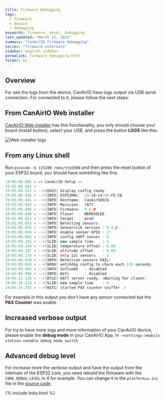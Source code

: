```yaml
---
title: Firmware Debugging
tags:
  - firmware
  - device
  - debugging
keywords: firmware, devel, debugging
last_updated: "March 12, 2021"
summary: "CanAirIO firmware debugging"
series: "firmware internals"
sidebar: english_sidebar
permalink: firmware_debugging.html
folder: en
---
```



## Overview

For see the logs from the device, CanAirIO have logs output via USB serial connection. For connected to it, please follow the next steps:

## From CanAirIO Web installer

[CanAirIO Web installer](https://canair.io/installer) has this functionality, you only should choose your board (install button), select your USB, and press the button **LOGS** like this:

![Web installer logs](/docs/images/web_installer_logs.gif)

## From any Linux shell

Run `picocom -b 115200 /dev/ttyUSB0` and then press the reset button of your ESP32 board, you should have something like this:

```cpp
19:05:08.081 > == CanAirIO Setup ==
19:05:08.083 > 
19:05:08.541 > -->[OGUI] display config ready.
19:05:08.836 > -->[INFO] ESP32MAC:	24:0A:C4:06:F5:C6
19:05:08.841 > -->[INFO] Hostname:	CanAirIO5C6
19:05:08.843 > -->[INFO] Revision:	r877
19:05:08.846 > -->[INFO] Firmware:	0.5.0
19:05:08.848 > -->[INFO] Flavor  :	WEMOSOLED
19:05:08.851 > -->[INFO] Target  :	prod
19:05:08.853 > -->[INFO] Detecting sensors:
19:05:08.856 > -->[INFO] Sensorslib version	: 0.4.2
19:05:08.859 > -->[INFO] enable sensor GPIO	: 27
19:05:08.862 > -->[INFO] config UART sensor	: 0
19:05:09.101 > -->[SLIB] new sample time	: 1
19:05:09.104 > -->[SLIB] temperature offset	: 0.00
19:05:09.107 > -->[SLIB] altitude offset   	: 0.00
19:05:09.110 > -->[SLIB] only i2c sensors  	: 1
19:05:09.650 > -->[INFO] Detection sensors FAIL!
19:05:09.898 > -->[WDOG] watchdog config to check each 120 seconds.
19:05:09.903 > -->[INFO] InfluxDb	: disabled
19:05:09.906 > -->[INFO] WiFi    	: disabled
19:05:11.128 > -->[BTLE] GATT server ready. (Waiting for client)
19:05:16.214 > -->[SLIB] new sample time	: 5
19:05:16.255 > -->[WIFI] started PAX counter sniffer ;)
```

For example in this output you don't have any sensor connected but the **PAX Counter** was enable

## Increased verbose output

For try to have more logs and more information of your CanAirIO device, please enable the **debug mode** in your CanAirIO App, in `->settings->mobile station->enable debug mode switch`.

## Advanced debug level

For increase more the verbose output and have the output from the internals of the ESP32 core, you need rebuild the firmware with the `CORE_DEBUG_LEVEL` in 4 for example. You can change it in the `platformio.ini` file in the [source code](https://github.com/kike-canaries/canairio_firmware/blob/master/platformio.ini#L25).



{% include links.html %}

